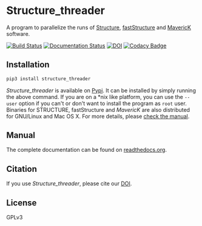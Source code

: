 # Structure_threader
A program to parallelize the runs of [Structure](http://web.stanford.edu/group/pritchardlab/structure.html),  [fastStructure](https://rajanil.github.io/fastStructure/) and
[MavericK](http://www.bobverity.com/home/maverick/what-is-maverick/) software.

[![Build Status](https://travis-ci.org/StuntsPT/Structure_threader.svg?branch=master)](https://travis-ci.org/StuntsPT/Structure_threader) [![Documentation Status](https://readthedocs.org/projects/structure-threader/badge/?version=latest)](http://structure-threader.readthedocs.io/en/latest/?badge=latest)
[![DOI](https://zenodo.org/badge/31598374.svg)](https://zenodo.org/badge/latestdoi/31598374)
[![Codacy Badge](https://api.codacy.com/project/badge/Grade/2597f16acad84879a849bdb6f04334b8)](https://www.codacy.com/app/f.pinamartins/Structure_threader?utm_source=github.com&amp;utm_medium=referral&amp;utm_content=StuntsPT/Structure_threader&amp;utm_campaign=Badge_Grade)


## Installation

```bash
pip3 install structure_threader
```

*Structure_threader* is available on
[Pypi](https://pypi.python.org/pypi/structure_threader/). It can be
installed by simply running the above command. If you are on a \*nix like
platform, you can use the `--user` option if you can't or don't want to install
the program as `root` user. Binaries for STRUCTURE, fastStructure and
*MavericK* are also distributed for GNU/Linux and Mac OS X. For more details,
please [check the
manual](http://structure-threader.readthedocs.io/en/latest/install/).


## Manual
The complete documentation can be found on [readthedocs.org](http://structure-threader.readthedocs.io/en/latest/).


## Citation
If you use *Structure_threader*, please cite our
[DOI](https://zenodo.org/badge/latestdoi/31598374).


## License
GPLv3
